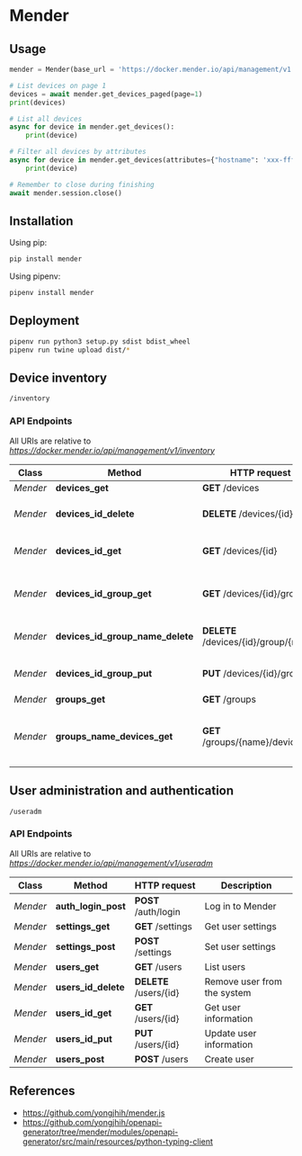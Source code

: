 # Mender

## Usage

```py
mender = Mender(base_url = 'https://docker.mender.io/api/management/v1')

# List devices on page 1
devices = await mender.get_devices_paged(page=1)
print(devices)

# List all devices
async for device in mender.get_devices():
    print(device)

# Filter all devices by attributes
async for device in mender.get_devices(attributes={"hostname": 'xxx-ffffffffffff'}):
    print(device)

# Remember to close during finishing
await mender.session.close()
```

## Installation

Using pip:

```sh
pip install mender
```

Using pipenv:

```sh
pipenv install mender
```

## Deployment

```sh
pipenv run python3 setup.py sdist bdist_wheel
pipenv run twine upload dist/*
```

## Device inventory

`/inventory`

### API Endpoints

All URIs are relative to *https://docker.mender.io/api/management/v1/inventory*

Class | Method | HTTP request | Description
------------ | ------------- | ------------- | -------------
*Mender* | **devices_get** | **GET** /devices | List devices
*Mender* | **devices_id_delete** | **DELETE** /devices/{id} | Remove selected device
*Mender* | **devices_id_get** | **GET** /devices/{id} | Get a selected device
*Mender* | **devices_id_group_get** | **GET** /devices/{id}/group | Get a selected device's group
*Mender* | **devices_id_group_name_delete** | **DELETE** /devices/{id}/group/{name} | Remove a device from a group
*Mender* | **devices_id_group_put** | **PUT** /devices/{id}/group | Add a device to a group
*Mender* | **groups_get** | **GET** /groups | List groups
*Mender* | **groups_name_devices_get** | **GET** /groups/{name}/devices | List the devices belonging to a given group

## User administration and authentication

`/useradm`

### API Endpoints

All URIs are relative to *https://docker.mender.io/api/management/v1/useradm*

Class | Method | HTTP request | Description
------------ | ------------- | ------------- | -------------
*Mender* | **auth_login_post** | **POST** /auth/login | Log in to Mender
*Mender* | **settings_get** | **GET** /settings | Get user settings
*Mender* | **settings_post** | **POST** /settings | Set user settings
*Mender* | **users_get** | **GET** /users | List users
*Mender* | **users_id_delete** | **DELETE** /users/{id} | Remove user from the system
*Mender* | **users_id_get** | **GET** /users/{id} | Get user information
*Mender* | **users_id_put** | **PUT** /users/{id} | Update user information
*Mender* | **users_post** | **POST** /users | Create user

## References

* https://github.com/yongjhih/mender.js
* https://github.com/yongjhih/openapi-generator/tree/mender/modules/openapi-generator/src/main/resources/python-typing-client

